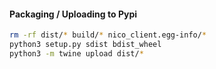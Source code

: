 #### Packaging / Uploading to Pypi

```bash
rm -rf dist/* build/* nico_client.egg-info/*
python3 setup.py sdist bdist_wheel
python3 -m twine upload dist/*
```
